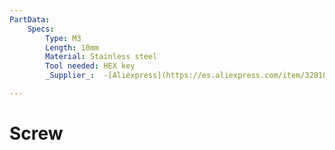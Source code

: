 ```yaml
---
PartData:
    Specs:
        Type: M3
        Length: 10mm
        Material: Stainless steel
        Tool needed: HEX key
        _Supplier_:  -[Aliexpress](https://es.aliexpress.com/item/32810872544.html)

---
```

# Screw

